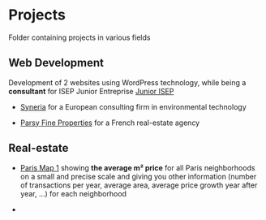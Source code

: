 # Projects

Folder containing projects in various fields

## Web Development

Development of 2 websites using WordPress technology, while being a **consultant** for ISEP Junior Entreprise [Junior ISEP](https://juniorisep.com/)

- [Syneria](https://syneria.eu) for a European consulting firm in environmental technology

- [Parsy Fine Properties](https://parsyfineproperties.fr) for a French real-estate agency


## Real-estate 

- [Paris Map 1](https://drive.google.com/open?id=1bYKrzYddpg0RCIuHa554BcsgRQOnFXPc&usp=sharing) showing **the average m² price** for all Paris neighborhoods on a small and precise scale and giving you other information (number of transactions per year, average area, average price growth year after year, ...) for each neighborhood

- 

